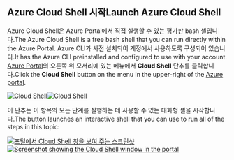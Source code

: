 ## <a name="launch-azure-cloud-shell"></a><span data-ttu-id="0e2c9-101">Azure Cloud Shell 시작</span><span class="sxs-lookup"><span data-stu-id="0e2c9-101">Launch Azure Cloud Shell</span></span>

<span data-ttu-id="0e2c9-102">Azure Cloud Shell은 Azure Portal에서 직접 실행할 수 있는 평가판 bash 셸입니다.</span><span class="sxs-lookup"><span data-stu-id="0e2c9-102">The Azure Cloud Shell is a free bash shell that you can run directly within the Azure Portal.</span></span> <span data-ttu-id="0e2c9-103">Azure CLI가 사전 설치되어 계정에서 사용하도록 구성되어 있습니다.</span><span class="sxs-lookup"><span data-stu-id="0e2c9-103">It has the Azure CLI preinstalled and configured to use with your account.</span></span> <span data-ttu-id="0e2c9-104">[Azure Portal](https://portal.azure.com)의 오른쪽 위 모서리에 있는 메뉴에서 **Cloud Shell** 단추를 클릭합니다.</span><span class="sxs-lookup"><span data-stu-id="0e2c9-104">Click the **Cloud Shell** button on the menu in the upper-right of the [Azure portal](https://portal.azure.com).</span></span>

<span data-ttu-id="0e2c9-105">[![Cloud Shell](../media/cloud-shell-try-it/cloud-shell-menu.png)](https://portal.azure.com)</span><span class="sxs-lookup"><span data-stu-id="0e2c9-105">[![Cloud Shell](../media/cloud-shell-try-it/cloud-shell-menu.png)](https://portal.azure.com)</span></span>

<span data-ttu-id="0e2c9-106">이 단추는 이 항목의 모든 단계를 실행하는 데 사용할 수 있는 대화형 셸을 시작합니다.</span><span class="sxs-lookup"><span data-stu-id="0e2c9-106">The button launches an interactive shell that you can use to run all of the steps in this topic:</span></span>

<span data-ttu-id="0e2c9-107">[![포털에서 Cloud Shell 창을 보여 주는 스크린샷](../media/cloud-shell-try-it/cloud-shell-safari.png)](https://portal.azure.com)</span><span class="sxs-lookup"><span data-stu-id="0e2c9-107">[![Screenshot showing the Cloud Shell window in the portal](../media/cloud-shell-try-it/cloud-shell-safari.png)](https://portal.azure.com)</span></span>